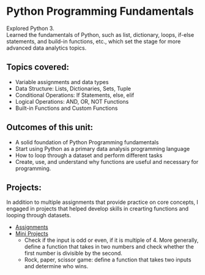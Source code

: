 # Python Programming Fundamentals

Explored Python 3.  
Learned the fundamentals of Python, such as list, dictionary, loops, if-else statements, and build-in functions, etc., which set the stage for more advanced data analytics topics.

## Topics covered: 
+ Variable assignments and data types
+ Data Structure: Lists, Dictionaries, Sets, Tuple
+ Conditional Operations: If Statements, else, elif
+ Logical Operations: AND, OR, NOT Functions
+ Built-in Functions and Custom Functions

## Outcomes of this unit:
+ A solid foundation of Python Programming fundamentals
+ Start using Python as a primary data analysis programming language
+ How to loop through a dataset and perform different tasks
+ Create, use, and understand why functions are useful and necessary for programming.

## Projects:
In addition to multiple assignments that provide practice on core concepts, I engaged in projects that helped develop skills in crearting functions and looping through datasets. 
- [Assignments](https://github.com/BasiraS/data_analytics_2/tree/main/Python/Unit%202%20-%20Python%20Fundamentals/Assignments)
- [Mini Projects](https://github.com/BasiraS/data_analytics_2/tree/main/Python/Unit%202%20-%20Python%20Fundamentals/Mini%20Project)
  - Check if the input is odd or even, if it is multiple of 4. More generally, define a function that takes in two numbers and check whether the first number is divisible by the second. 
  - Rock, paper, scissor game: define a function that takes two inputs and determine who wins.
